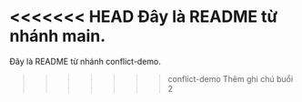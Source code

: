<<<<<<< HEAD
Đây là README từ nhánh main.
=======
Đây là README từ nhánh conflict-demo.
>>>>>>> conflict-demo
Thêm ghi chú buổi 2
